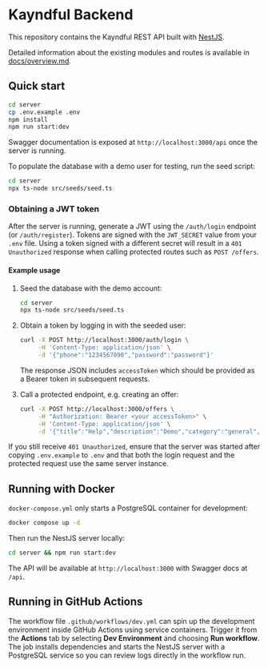 # Kayndful Backend

This repository contains the Kayndful REST API built with [NestJS](https://nestjs.com/).

Detailed information about the existing modules and routes is available in [docs/overview.md](docs/overview.md).

## Quick start

```bash
cd server
cp .env.example .env
npm install
npm run start:dev
```

Swagger documentation is exposed at `http://localhost:3000/api` once the server is running.

To populate the database with a demo user for testing, run the seed script:

```bash
cd server
npx ts-node src/seeds/seed.ts
```

### Obtaining a JWT token

After the server is running, generate a JWT using the `/auth/login` endpoint (or `/auth/register`).
Tokens are signed with the `JWT_SECRET` value from your `.env` file. Using a token
signed with a different secret will result in a `401 Unauthorized` response when
calling protected routes such as `POST /offers`.

#### Example usage

1. Seed the database with the demo account:

   ```bash
   cd server
   npx ts-node src/seeds/seed.ts
   ```

2. Obtain a token by logging in with the seeded user:

   ```bash
   curl -X POST http://localhost:3000/auth/login \
        -H 'Content-Type: application/json' \
        -d '{"phone":"1234567890","password":"password"}'
   ```

   The response JSON includes `accessToken` which should be provided as a Bearer
   token in subsequent requests.

3. Call a protected endpoint, e.g. creating an offer:

   ```bash
   curl -X POST http://localhost:3000/offers \
        -H "Authorization: Bearer <your accessToken>" \
        -H 'Content-Type: application/json' \
        -d '{"title":"Help","description":"Demo","category":"general","pointCost":1,"availability":true}'
   ```

If you still receive `401 Unauthorized`, ensure that the server was started after
copying `.env.example` to `.env` and that both the login request and the
protected request use the same server instance.


## Running with Docker

`docker-compose.yml` only starts a PostgreSQL container for development:

```bash
docker compose up -d
```

Then run the NestJS server locally:

```bash
cd server && npm run start:dev
```

The API will be available at `http://localhost:3000` with Swagger docs at `/api`.

## Running in GitHub Actions

The workflow file `.github/workflows/dev.yml` can spin up the development
environment inside GitHub Actions using service containers. Trigger it from the
**Actions** tab by selecting **Dev Environment** and choosing **Run workflow**.
The job installs dependencies and starts the NestJS server with a PostgreSQL
service so you can review logs directly in the workflow run.
